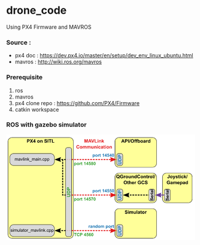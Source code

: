 # drone_code
Using PX4 Firmware and MAVROS

### Source :
- px4 doc : https://dev.px4.io/master/en/setup/dev_env_linux_ubuntu.html <br/>
- mavros : http://wiki.ros.org/mavros

### Prerequisite
1. ros
2. mavros
3. px4 clone repo : https://github.com/PX4/Firmware
4. catkin workspace

### ROS with gazebo simulator
![GitHub Logo](/img/px4_sitl_overview.png)
